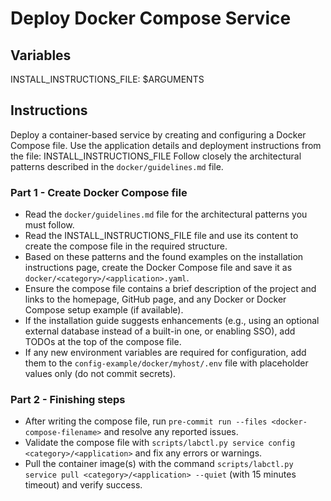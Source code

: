 # Deploy Docker Compose Service

## Variables

INSTALL_INSTRUCTIONS_FILE: $ARGUMENTS

## Instructions

Deploy a container-based service by creating and configuring a Docker Compose file.
Use the application details and deployment instructions from the file: INSTALL_INSTRUCTIONS_FILE
Follow closely the architectural patterns described in the `docker/guidelines.md` file.

### Part 1 - Create Docker Compose file

- Read the `docker/guidelines.md` file for the architectural patterns you must follow.
- Read the INSTALL_INSTRUCTIONS_FILE file and use its content to create the compose file in the required structure.
- Based on these patterns and the found examples on the installation instructions page, create the Docker Compose file and save it as `docker/<category>/<application>.yaml`.
- Ensure the compose file contains a brief description of the project and links to the homepage, GitHub page, and any Docker or Docker Compose setup example (if available).
- If the installation guide suggests enhancements (e.g., using an optional external database instead of a built-in one, or enabling SSO), add TODOs at the top of the compose file.
- If any new environment variables are required for configuration, add them to the `config-example/docker/myhost/.env` file with placeholder values only (do not commit secrets).

### Part 2 - Finishing steps

- After writing the compose file, run `pre-commit run --files <docker-compose-filename>` and resolve any reported issues.
- Validate the compose file with `scripts/labctl.py service config <category>/<application>` and fix any errors or warnings.
- Pull the container image(s) with the command `scripts/labctl.py service pull <category>/<application> --quiet` (with 15 minutes timeout) and verify success.
